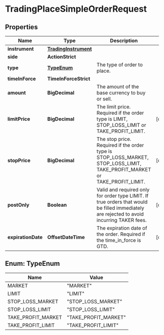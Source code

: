 

# TradingPlaceSimpleOrderRequest


## Properties

| Name | Type | Description | Notes |
|------------ | ------------- | ------------- | -------------|
|**instrument** | [**TradingInstrument**](TradingInstrument.md) |  |  |
|**side** | **ActionStrict** |  |  |
|**type** | [**TypeEnum**](#TypeEnum) | The type of order to place. |  |
|**timeInForce** | **TimeInForceStrict** |  |  |
|**amount** | **BigDecimal** | The amount of the base currency to buy or sell. |  |
|**limitPrice** | **BigDecimal** | The limit price. Required if the order type is LIMIT, STOP_LOSS_LIMIT or TAKE_PROFIT_LIMIT. |  [optional] |
|**stopPrice** | **BigDecimal** | The stop price. Required if the order type is STOP_LOSS_MARKET, STOP_LOSS_LIMIT, TAKE_PROFIT_MARKET or TAKE_PROFIT_LIMIT. |  [optional] |
|**postOnly** | **Boolean** | Valid and required only for order type LIMIT. If true orders that would be filled immediately are rejected to avoid incurring TAKER fees.  |  [optional] |
|**expirationDate** | **OffsetDateTime** | The expiration date of the order. Required if the time_in_force is GTD. |  [optional] |



## Enum: TypeEnum

| Name | Value |
|---- | -----|
| MARKET | &quot;MARKET&quot; |
| LIMIT | &quot;LIMIT&quot; |
| STOP_LOSS_MARKET | &quot;STOP_LOSS_MARKET&quot; |
| STOP_LOSS_LIMIT | &quot;STOP_LOSS_LIMIT&quot; |
| TAKE_PROFIT_MARKET | &quot;TAKE_PROFIT_MARKET&quot; |
| TAKE_PROFIT_LIMIT | &quot;TAKE_PROFIT_LIMIT&quot; |



